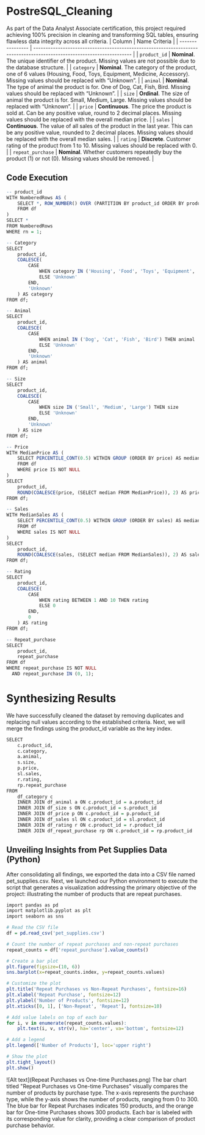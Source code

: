 # PostreSQL_Cleaning
As part of the Data Analyst Associate certification, this project required achieving 100% precision in cleaning and transforming SQL tables, ensuring flawless data integrity across all criteria.
| Column           | Name Criteria                                                                                                          |
| ---------------- | ---------------------------------------------------------------------------------------------------------------------- |
| `product_id`      | **Nominal**. The unique identifier of the product. Missing values are not possible due to the database structure.      |
| `category`        | **Nominal**. The category of the product, one of 6 values (Housing, Food, Toys, Equipment, Medicine, Accessory). Missing values should be replaced with “Unknown”. |
| `animal`          | **Nominal**. The type of animal the product is for. One of Dog, Cat, Fish, Bird. Missing values should be replaced with “Unknown”. |
| `size`            | **Ordinal**. The size of animal the product is for. Small, Medium, Large. Missing values should be replaced with “Unknown”. |
| `price`           | **Continuous**. The price the product is sold at. Can be any positive value, round to 2 decimal places. Missing values should be replaced with the overall median price. |
| `sales`           | **Continuous**. The value of all sales of the product in the last year. This can be any positive value, rounded to 2 decimal places. Missing values should be replaced with the overall median sales. |
| `rating`          | **Discrete**. Customer rating of the product from 1 to 10. Missing values should be replaced with 0.                   |
| `repeat_purchase` | **Nominal**. Whether customers repeatedly buy the product (1) or not (0). Missing values should be removed.            |
## Code Execution
```r
-- product_id
WITH NumberedRows AS (
    SELECT *, ROW_NUMBER() OVER (PARTITION BY product_id ORDER BY product_id) AS rn
    FROM df
)
SELECT *
FROM NumberedRows
WHERE rn = 1;

-- Category
SELECT 
    product_id,
    COALESCE(
        CASE 
            WHEN category IN ('Housing', 'Food', 'Toys', 'Equipment', 'Medicine', 'Accessory') THEN category
            ELSE 'Unknown'
        END,
        'Unknown'
    ) AS category
FROM df;

-- Animal
SELECT 
    product_id,
    COALESCE(
        CASE 
            WHEN animal IN ('Dog', 'Cat', 'Fish', 'Bird') THEN animal
            ELSE 'Unknown'
        END,
        'Unknown'
    ) AS animal
FROM df;

-- Size
SELECT 
    product_id,
    COALESCE(
        CASE 
            WHEN size IN ('Small', 'Medium', 'Large') THEN size
            ELSE 'Unknown'
        END,
        'Unknown'
    ) AS size
FROM df;

-- Price
WITH MedianPrice AS (
    SELECT PERCENTILE_CONT(0.5) WITHIN GROUP (ORDER BY price) AS median
    FROM df
    WHERE price IS NOT NULL
)
SELECT 
    product_id,
    ROUND(COALESCE(price, (SELECT median FROM MedianPrice)), 2) AS price
FROM df;

-- Sales
WITH MedianSales AS (
    SELECT PERCENTILE_CONT(0.5) WITHIN GROUP (ORDER BY sales) AS median
    FROM df
    WHERE sales IS NOT NULL
)
SELECT 
    product_id,
    ROUND(COALESCE(sales, (SELECT median FROM MedianSales)), 2) AS sales
FROM df;

-- Rating
SELECT 
    product_id,
    COALESCE(
        CASE 
            WHEN rating BETWEEN 1 AND 10 THEN rating
            ELSE 0
        END,
        0
    ) AS rating
FROM df;

-- Repeat_purchase
SELECT 
    product_id,
    repeat_purchase
FROM df
WHERE repeat_purchase IS NOT NULL
  AND repeat_purchase IN (0, 1);
```
# Synthesizing Results
We have successfully cleaned the dataset by removing duplicates and replacing null values according to the established criteria. Next, we will merge the findings using the product_id variable as the key index.
```r
SELECT 
    c.product_id,
    c.category,
    a.animal,
    s.size,
    p.price,
    sl.sales,
    r.rating,
    rp.repeat_purchase
FROM 
    df_category c
    INNER JOIN df_animal a ON c.product_id = a.product_id
    INNER JOIN df_size s ON c.product_id = s.product_id
    INNER JOIN df_price p ON c.product_id = p.product_id
    INNER JOIN df_sales sl ON c.product_id = sl.product_id
    INNER JOIN df_rating r ON c.product_id = r.product_id
    INNER JOIN df_repeat_purchase rp ON c.product_id = rp.product_id
```
## Unveiling Insights from Pet Supplies Data (Python)
After consolidating all findings, we exported the data into a CSV file named pet_supplies.csv. Next, we launched our Python environment to execute the script that generates a visualization addressing the primary objective of the project: illustrating the number of products that are repeat purchases.
```r
import pandas as pd
import matplotlib.pyplot as plt
import seaborn as sns

# Read the CSV file
df = pd.read_csv('pet_supplies.csv')

# Count the number of repeat purchases and non-repeat purchases
repeat_counts = df['repeat_purchase'].value_counts()

# Create a bar plot
plt.figure(figsize=(10, 6))
sns.barplot(x=repeat_counts.index, y=repeat_counts.values)

# Customize the plot
plt.title('Repeat Purchases vs Non-Repeat Purchases', fontsize=16)
plt.xlabel('Repeat Purchase', fontsize=12)
plt.ylabel('Number of Products', fontsize=12)
plt.xticks([0, 1], ['Non-Repeat', 'Repeat'], fontsize=10)

# Add value labels on top of each bar
for i, v in enumerate(repeat_counts.values):
    plt.text(i, v, str(v), ha='center', va='bottom', fontsize=12)

# Add a legend
plt.legend(['Number of Products'], loc='upper right')

# Show the plot
plt.tight_layout()
plt.show()
```
![Alt text](Repeat Purchases vs One-time Purchases.png)
The bar chart titled "Repeat Purchases vs One-time Purchases" visually compares the number of products by purchase type. The x-axis represents the purchase type, while the y-axis shows the number of products, ranging from 0 to 300. The blue bar for Repeat Purchases indicates 150 products, and the orange bar for One-time Purchases shows 300 products. Each bar is labeled with its corresponding value for clarity, providing a clear comparison of product purchase behavior.

